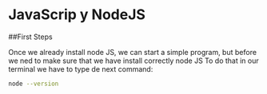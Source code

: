 # JavaScrip y NodeJS
##First Steps

Once we already install node JS, we can start a simple program, but before we ned to make sure that we have install correctly node JS
To do that in our terminal we have to type de next command:

```sh
node --version
```
